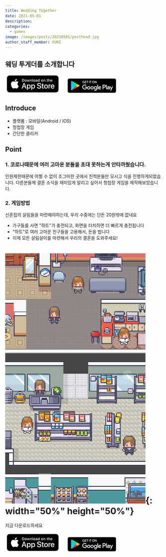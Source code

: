 ```yaml
---
title: Wedding Together
date: 2021-05-01
description:
categories:
  - games
image: /images/posts/20210501/posthead.jpg
author_staff_member: YURI
---
```


## 웨딩 투게더를 소개합니다

[![Foo](/images/home/appstorebadge.png)](https://apps.apple.com/kr/app/웨딩-투게더/id1554735955)
[![Foo](/images/home/googleplaybadge.png)](https://play.google.com/store/apps/details?id=com.wearecute.wedding)

## Introduce

* 플랫폼 : 모바일(Android / IOS)
* 청첩장 게임
* 간단한 클리커

## Point

### 1. 코로나때문에 여러 고마운 분들을 초대 못하는게 안타까웠습니다.
인원제한때문에 어쩔 수 없이 조그마한 곳에서 친척분들만 모시고 식을 진행하게되었습니다.
다른분들께 결혼 소식을 재미있게 알리고 싶어서 청첩장 게임을 제작해보았습니다.

### 2. 게임방법 
신혼집의 살림들을 마련해야하는데, 우리 수중에는 단돈 20원밖에 없네요
* 가구들를 사면 "하트"가 충전되고, 화면을 터치하면 더 빠르게 충전됩니다
* "하트"로 여러 고마운 친구들을 고용해서, 돈을 법니다
* 이제 모든 살림살이를 마련해서 우리의 결혼을 도와주세요!

# ![Checkmate](/images/posts/20210501/game02.jpg){: width="50%" height="50%"}

지금 다운로드하세요


[![Foo](/images/home/appstorebadge.png)](https://apps.apple.com/kr/app/웨딩-투게더/id1554735955)
[![Foo](/images/home/googleplaybadge.png)](https://play.google.com/store/apps/details?id=com.wearecute.wedding)